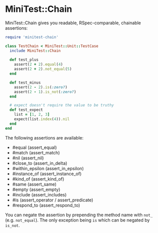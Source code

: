 # MiniTest::Chain

MiniTest::Chain gives you readable, RSpec-comparable, chainable assertions:

```ruby
require 'minitest-chain'

class TestChain < MiniTest::Unit::TestCase
  include MiniTest::Chain
  
  def test_plus
    assert(2 + 2).equal(4)
    assert(2 + 2).not_equal(5)
  end

  def test_minus
    assert(2 - 2).is(:zero?)
    assert(2 - 1).is_not(:zero?)
  end

  # expect doesn't require the value to be truthy
  def test_expect
    list = [1, 2, 3]
    expect(list.index(4)).nil
  end
end
```

The following assertions are available:

* #equal (assert_equal)
* #match (assert_match)
* #nil (assert_nil)
* #close_to (assert_in_delta)
* #within_epsilon (assert_in_epsilon)
* #instance_of (assert_instance_of)
* #kind_of (assert_kind_of)
* #same (assert_same)
* #empty (assert_empty)
* #include (assert_includes)
* #is (assert_operator / assert_predicate)
* #respond_to (assert_respond_to)

You can negate the assertion by prepending the method name with `not_` (e.g.
`not_equal`). The only exception being `is` which can be negated by `is_not`.


